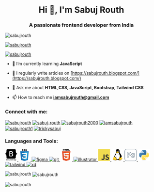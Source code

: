<h1 align="center">Hi 👋, I'm Sabuj Routh</h1>
<h3 align="center">A passionate frontend developer from India</h3>

<p align="left"> <img src="https://komarev.com/ghpvc/?username=sabujrouth&label=Profile%20views&color=0e75b6&style=flat" alt="sabujrouth" /> </p>

<p align="left"> <a href="https://github.com/ryo-ma/github-profile-trophy"><img src="https://github-profile-trophy.vercel.app/?username=sabujrouth" alt="sabujrouth" /></a> </p>

<p align="left"> <a href="https://twitter.com/sabujrouth" target="blank"><img src="https://img.shields.io/twitter/follow/sabujrouth?logo=twitter&style=for-the-badge" alt="sabujrouth" /></a> </p>

- 🌱 I’m currently learning **JavaScript**

- 📝 I regularly write articles on [https://sabujrouth.blogspot.com/](https://sabujrouth.blogspot.com/)

- 💬 Ask me about **HTML,CSS, JavaScript, Bootstrap, Tailwind CSS**

- 📫 How to reach me **iamsabujrouth@gmail.com**

<h3 align="left">Connect with me:</h3>
<p align="left">
<a href="https://twitter.com/sabujrouth" target="blank"><img align="center" src="https://raw.githubusercontent.com/rahuldkjain/github-profile-readme-generator/master/src/images/icons/Social/twitter.svg" alt="sabujrouth" height="30" width="40" /></a>
<a href="https://linkedin.com/in/sabuj-routh" target="blank"><img align="center" src="https://raw.githubusercontent.com/rahuldkjain/github-profile-readme-generator/master/src/images/icons/Social/linked-in-alt.svg" alt="sabuj-routh" height="30" width="40" /></a>
<a href="https://fb.com/sabujrouth2000" target="blank"><img align="center" src="https://raw.githubusercontent.com/rahuldkjain/github-profile-readme-generator/master/src/images/icons/Social/facebook.svg" alt="sabujrouth2000" height="30" width="40" /></a>
<a href="https://instagram.com/iamsabujrouth" target="blank"><img align="center" src="https://raw.githubusercontent.com/rahuldkjain/github-profile-readme-generator/master/src/images/icons/Social/instagram.svg" alt="iamsabujrouth" height="30" width="40" /></a>
<a href="https://www.behance.net/sabujrouth1" target="blank"><img align="center" src="https://raw.githubusercontent.com/rahuldkjain/github-profile-readme-generator/master/src/images/icons/Social/behance.svg" alt="sabujrouth1" height="30" width="40" /></a>
<a href="https://www.youtube.com/c/trickysabuj" target="blank"><img align="center" src="https://raw.githubusercontent.com/rahuldkjain/github-profile-readme-generator/master/src/images/icons/Social/youtube.svg" alt="trickysabuj" height="30" width="40" /></a>
</p>

<h3 align="left">Languages and Tools:</h3>
<p align="left"> <a href="https://getbootstrap.com" target="_blank" rel="noreferrer"> <img src="https://raw.githubusercontent.com/devicons/devicon/master/icons/bootstrap/bootstrap-plain-wordmark.svg" alt="bootstrap" width="40" height="40"/> </a> <a href="https://www.w3schools.com/css/" target="_blank" rel="noreferrer"> <img src="https://raw.githubusercontent.com/devicons/devicon/master/icons/css3/css3-original-wordmark.svg" alt="css3" width="40" height="40"/> </a> <a href="https://www.figma.com/" target="_blank" rel="noreferrer"> <img src="https://www.vectorlogo.zone/logos/figma/figma-icon.svg" alt="figma" width="40" height="40"/> </a> <a href="https://git-scm.com/" target="_blank" rel="noreferrer"> <img src="https://www.vectorlogo.zone/logos/git-scm/git-scm-icon.svg" alt="git" width="40" height="40"/> </a> <a href="https://www.w3.org/html/" target="_blank" rel="noreferrer"> <img src="https://raw.githubusercontent.com/devicons/devicon/master/icons/html5/html5-original-wordmark.svg" alt="html5" width="40" height="40"/> </a> <a href="https://www.adobe.com/in/products/illustrator.html" target="_blank" rel="noreferrer"> <img src="https://www.vectorlogo.zone/logos/adobe_illustrator/adobe_illustrator-icon.svg" alt="illustrator" width="40" height="40"/> </a> <a href="https://developer.mozilla.org/en-US/docs/Web/JavaScript" target="_blank" rel="noreferrer"> <img src="https://raw.githubusercontent.com/devicons/devicon/master/icons/javascript/javascript-original.svg" alt="javascript" width="40" height="40"/> </a> <a href="https://www.linux.org/" target="_blank" rel="noreferrer"> <img src="https://raw.githubusercontent.com/devicons/devicon/master/icons/linux/linux-original.svg" alt="linux" width="40" height="40"/> </a> <a href="https://www.photoshop.com/en" target="_blank" rel="noreferrer"> <img src="https://raw.githubusercontent.com/devicons/devicon/master/icons/photoshop/photoshop-line.svg" alt="photoshop" width="40" height="40"/> </a> <a href="https://www.python.org" target="_blank" rel="noreferrer"> <img src="https://raw.githubusercontent.com/devicons/devicon/master/icons/python/python-original.svg" alt="python" width="40" height="40"/> </a> <a href="https://tailwindcss.com/" target="_blank" rel="noreferrer"> <img src="https://www.vectorlogo.zone/logos/tailwindcss/tailwindcss-icon.svg" alt="tailwind" width="40" height="40"/> </a> <a href="https://www.adobe.com/products/xd.html" target="_blank" rel="noreferrer"> <img src="https://cdn.worldvectorlogo.com/logos/adobe-xd.svg" alt="xd" width="40" height="40"/> </a> </p>

<p><img align="left" src="https://github-readme-stats.vercel.app/api/top-langs?username=sabujrouth&show_icons=true&locale=en&layout=compact" alt="sabujrouth" /></p>

<p>&nbsp;<img align="center" src="https://github-readme-stats.vercel.app/api?username=sabujrouth&show_icons=true&locale=en" alt="sabujrouth" /></p>

<p><img align="center" src="https://github-readme-streak-stats.herokuapp.com/?user=sabujrouth&" alt="sabujrouth" /></p>
